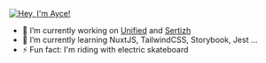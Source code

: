 [![Hey, I'm Ayce!](https://pimp-my-readme.webapp.io/pimp-my-readme/sliding-text?emojis=1f680&text=Hey%252C%2520I%27m%2520Ayce%21)](https://pimp-my-readme.webapp.io)

- 🔭 I’m currently working on <a href="https://link-u.nified.com/">Unified</a> and <a href="https://sertizh.fr/">Sertizh</a>
- 🌱 I’m currently learning NuxtJS, TailwindCSS, Storybook, Jest ...
- ⚡ Fun fact: I'm riding with electric skateboard
